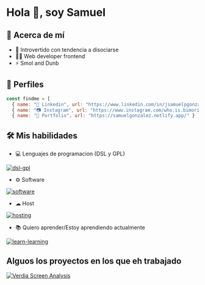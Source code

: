 # Hola 👋, soy Samuel

## 🚀 Acerca de mí

+ 🤝 Introvertido con tendencia a disociarse
+ 👨‍💻 Web developer frontend
+ ⚡ Smol and Dunb

## 🔗 Perfiles

```js
const findme = [
  { name: "💼 Linkedin", url: "https://www.linkedin.com/in/jsamuelpgonzalez/" },
  { name: "📷 Instagram", url: "https://www.instagram.com/who.is.bimori/" },
  { name: "🎁 Portfolio", url: "https://samuelgonzalez.netlify.app/" }
```

## 🛠 Mis habilidades

+ 💻 Lenguajes de programacion (DSL y GPL)

[![dsl-gpl](https://skillicons.dev/icons?i=java,html,css,bootstrap&perline=6)](https://skillicons.dev)

+ ⚙ Software

[![software](https://skillicons.dev/icons?i=vscode,figma,xd&perline=6)](https://skillicons.dev)

+ ☁ Host

[![hosting](https://skillicons.dev/icons?i=netlify,vercel&perline=6)](https://skillicons.dev)

+ 📚 Quiero aprender/Estoy aprendiendo actualmente

[![learn-learning](https://skillicons.dev/icons?i=ai,ps,js,vue,php&perline=6)](https://skillicons.dev)

## Alguos los proyectos en los que eh trabajado

<!-- [![VerdIA](https://github-readme-stats.vercel.app/api/pin/?username=Bimori404&repo=verdia-screen-analisys&border_color=7F3FBF&bg_color=0D1117&title_color=C9D1D9&text_color=8B949E&icon_color=7F3FBF)](https://verdia.netlify.app/){:target="_blank"}
[![Bin-Go](https://github-readme-stats.vercel.app/api/pin/?username=Bimori404&repo=BinGo&border_color=7F3FBF&bg_color=0D1117&title_color=C9D1D9&text_color=8B949E&icon_color=7F3FBF)](https://bin-go.vercel.app){:target="_blank"}
[![Operaciones con Conjuntos](https://github-readme-stats.vercel.app/api/pin/?username=Bimori404&repo=OperacionesConConjuntos&border_color=7F3FBF&bg_color=0D1117&title_color=C9D1D9&text_color=8B949E&icon_color=7F3FBF)](https://operaciones-con-conjuntos.netlify.app){:target="_blank"}
[![Flores Amarillas](https://github-readme-stats.vercel.app/api/pin/?username=Bimori404&repo=YellowFlowers&border_color=7F3FBF&bg_color=0D1117&title_color=C9D1D9&text_color=8B949E&icon_color=7F3FBF)](https://floricienta.netlify.app/){:target="_blank"}
[![Test Vocacional - Sistema Experto](https://github-readme-stats.vercel.app/api/pin/?username=Bimori404&repo=sistema-experto-prolog&border_color=7F3FBF&bg_color=0D1117&title_color=C9D1D9&text_color=8B949E&icon_color=7F3FBF)](https://github.com/Bimori404/sistema-experto-prolog){:target="_blank"}
[![Evaluacion Expresiones PROLOG](https://github-readme-stats.vercel.app/api/pin/?username=Bimori404&repo=EvaluacionExpresionesPROLOG&border_color=7F3FBF&bg_color=0D1117&title_color=C9D1D9&text_color=8B949E&icon_color=7F3FBF)](https://github.com/Bimori404/EvaluacionExpresionesPROLOG){:target="_blank"}
[![Generador de Numeros Aleatorios](https://github-readme-stats.vercel.app/api/pin/?username=Bimori404&repo=GeneradorDeNumerosAleatorios&border_color=7F3FBF&bg_color=0D1117&title_color=C9D1D9&text_color=8B949E&icon_color=7F3FBF)](https://github.com/Bimori404/GeneradorDeNumerosAleatorios){:target="_blank"} -->

<a href="https://verdia.netlify.app/" target="_blank">
  <img src="https://github-readme-stats.vercel.app/api/pin/?username=Bimori404&repo=verdia-screen-analisys&border_color=7F3FBF&bg_color=0D1117&title_color=C9D1D9&text_color=8B949E&icon_color=7F3FBF" alt="Verdia Screen Analysis">
</a>
